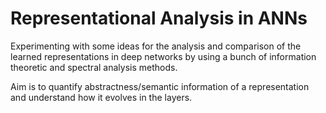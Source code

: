 # Representational Analysis in ANNs

Experimenting with some ideas for the analysis and comparison of the learned representations in deep networks by using a bunch of information theoretic and spectral analysis methods.

Aim is to quantify abstractness/semantic information of a representation and understand how it evolves in the layers. 





